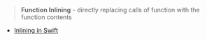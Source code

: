 > **Function Inlining** -  directly replacing calls of function with the function contents

- [Inlining in Swift](Function%20Inlining/Inlining%20in%20Swift.md)